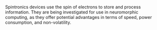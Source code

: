 Spintronics devices use the spin of electrons to store and process information. They are being investigated for use in neuromorphic computing, as they offer potential advantages in terms of speed, power consumption, and non-volatility.